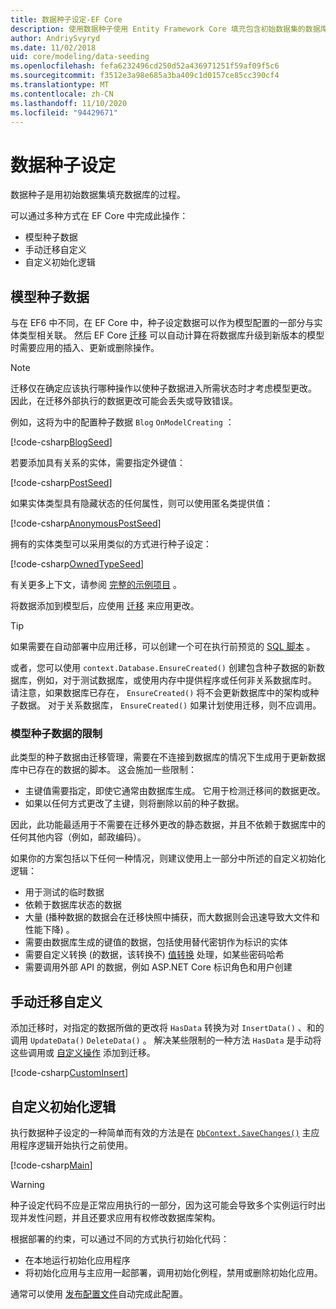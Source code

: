 ```yaml
---
title: 数据种子设定-EF Core
description: 使用数据种子使用 Entity Framework Core 填充包含初始数据集的数据库
author: AndriySvyryd
ms.date: 11/02/2018
uid: core/modeling/data-seeding
ms.openlocfilehash: fefa6232496cd250d52a436971251f59af09f5c6
ms.sourcegitcommit: f3512e3a98e685a3ba409c1d0157ce85cc390cf4
ms.translationtype: MT
ms.contentlocale: zh-CN
ms.lasthandoff: 11/10/2020
ms.locfileid: "94429671"
---
```

# <a name="data-seeding"></a>数据种子设定

数据种子是用初始数据集填充数据库的过程。

可以通过多种方式在 EF Core 中完成此操作：

* 模型种子数据
* 手动迁移自定义
* 自定义初始化逻辑

## <a name="model-seed-data"></a>模型种子数据

与在 EF6 中不同，在 EF Core 中，种子设定数据可以作为模型配置的一部分与实体类型相关联。 然后 EF Core [迁移](xref:core/managing-schemas/migrations/index) 可以自动计算在将数据库升级到新版本的模型时需要应用的插入、更新或删除操作。

> [!NOTE]
> 迁移仅在确定应该执行哪种操作以使种子数据进入所需状态时才考虑模型更改。 因此，在迁移外部执行的数据更改可能会丢失或导致错误。

例如，这将为中的配置种子数据 `Blog` `OnModelCreating` ：

[!code-csharp[BlogSeed](../../../samples/core/Modeling/DataSeeding/DataSeedingContext.cs?name=BlogSeed)]

若要添加具有关系的实体，需要指定外键值：

[!code-csharp[PostSeed](../../../samples/core/Modeling/DataSeeding/DataSeedingContext.cs?name=PostSeed)]

如果实体类型具有隐藏状态的任何属性，则可以使用匿名类提供值：

[!code-csharp[AnonymousPostSeed](../../../samples/core/Modeling/DataSeeding/DataSeedingContext.cs?name=AnonymousPostSeed)]

拥有的实体类型可以采用类似的方式进行种子设定：

[!code-csharp[OwnedTypeSeed](../../../samples/core/Modeling/DataSeeding/DataSeedingContext.cs?name=OwnedTypeSeed)]

有关更多上下文，请参阅 [完整的示例项目](https://github.com/dotnet/EntityFramework.Docs/tree/master/samples/core/Modeling/DataSeeding) 。

将数据添加到模型后，应使用 [迁移](xref:core/managing-schemas/migrations/index) 来应用更改。

> [!TIP]
> 如果需要在自动部署中应用迁移，可以创建一个可在执行前预览的 [SQL 脚本](xref:core/managing-schemas/migrations/index#generate-sql-scripts) 。

或者，您可以使用 `context.Database.EnsureCreated()` 创建包含种子数据的新数据库，例如，对于测试数据库，或使用内存中提供程序或任何非关系数据库时。 请注意，如果数据库已存在， `EnsureCreated()` 将不会更新数据库中的架构或种子数据。 对于关系数据库， `EnsureCreated()` 如果计划使用迁移，则不应调用。

### <a name="limitations-of-model-seed-data"></a>模型种子数据的限制

此类型的种子数据由迁移管理，需要在不连接到数据库的情况下生成用于更新数据库中已存在的数据的脚本。 这会施加一些限制：

* 主键值需要指定，即使它通常由数据库生成。 它用于检测迁移间的数据更改。
* 如果以任何方式更改了主键，则将删除以前的种子数据。

因此，此功能最适用于不需要在迁移外更改的静态数据，并且不依赖于数据库中的任何其他内容（例如，邮政编码）。

如果你的方案包括以下任何一种情况，则建议使用上一部分中所述的自定义初始化逻辑：

* 用于测试的临时数据
* 依赖于数据库状态的数据
* 大量 (播种数据的数据会在迁移快照中捕获，而大数据则会迅速导致大文件和性能下降) 。
* 需要由数据库生成的键值的数据，包括使用替代密钥作为标识的实体
* 需要自定义转换 (的数据，该转换不) [值转换](xref:core/modeling/value-conversions) 处理，如某些密码哈希
* 需要调用外部 API 的数据，例如 ASP.NET Core 标识角色和用户创建

## <a name="manual-migration-customization"></a>手动迁移自定义

添加迁移时，对指定的数据所做的更改将 `HasData` 转换为对 `InsertData()` 、和的调用 `UpdateData()` `DeleteData()` 。 解决某些限制的一种方法 `HasData` 是手动将这些调用或 [自定义操作](xref:core/managing-schemas/migrations/operations) 添加到迁移。

[!code-csharp[CustomInsert](../../../samples/core/Modeling/DataSeeding/Migrations/20181102235626_Initial.cs?name=CustomInsert)]

## <a name="custom-initialization-logic"></a>自定义初始化逻辑

执行数据种子设定的一种简单而有效的方法是在 [`DbContext.SaveChanges()`](xref:core/saving/index) 主应用程序逻辑开始执行之前使用。

[!code-csharp[Main](../../../samples/core/Modeling/DataSeeding/Program.cs?name=CustomSeeding)]

> [!WARNING]
> 种子设定代码不应是正常应用执行的一部分，因为这可能会导致多个实例运行时出现并发性问题，并且还要求应用有权修改数据库架构。

根据部署的约束，可以通过不同的方式执行初始化代码：

* 在本地运行初始化应用程序
* 将初始化应用与主应用一起部署，调用初始化例程，禁用或删除初始化应用。

通常可以使用 [发布配置文件](/aspnet/core/host-and-deploy/visual-studio-publish-profiles)自动完成此配置。
